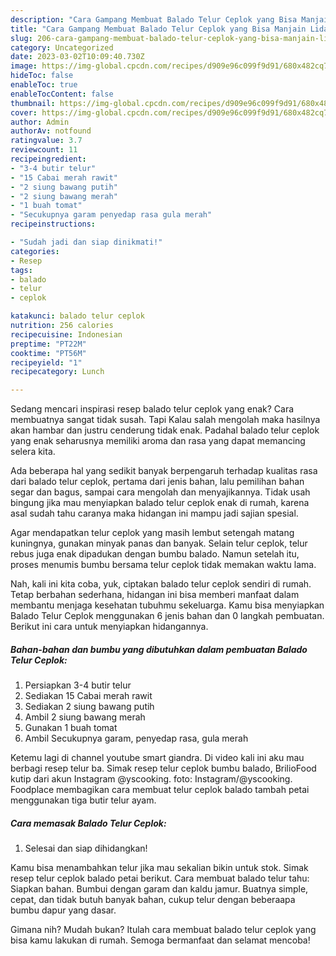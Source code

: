 ```yaml
---
description: "Cara Gampang Membuat Balado Telur Ceplok yang Bisa Manjain Lidah, Buat Buka Puasa Enak"
title: "Cara Gampang Membuat Balado Telur Ceplok yang Bisa Manjain Lidah, Buat Buka Puasa Enak"
slug: 206-cara-gampang-membuat-balado-telur-ceplok-yang-bisa-manjain-lidah-buat-buka-puasa-enak
category: Uncategorized
date: 2023-03-02T10:09:40.730Z
image: https://img-global.cpcdn.com/recipes/d909e96c099f9d91/680x482cq70/balado-telur-ceplok-foto-resep-utama.jpg
hideToc: false
enableToc: true
enableTocContent: false
thumbnail: https://img-global.cpcdn.com/recipes/d909e96c099f9d91/680x482cq70/balado-telur-ceplok-foto-resep-utama.jpg
cover: https://img-global.cpcdn.com/recipes/d909e96c099f9d91/680x482cq70/balado-telur-ceplok-foto-resep-utama.jpg
author: Admin
authorAv: notfound
ratingvalue: 3.7
reviewcount: 11
recipeingredient:
- "3-4 butir telur"
- "15 Cabai merah rawit"
- "2 siung bawang putih"
- "2 siung bawang merah"
- "1 buah tomat"
- "Secukupnya garam penyedap rasa gula merah"
recipeinstructions:

- "Sudah jadi dan siap dinikmati!"
categories:
- Resep
tags:
- balado
- telur
- ceplok

katakunci: balado telur ceplok 
nutrition: 256 calories
recipecuisine: Indonesian
preptime: "PT22M"
cooktime: "PT56M"
recipeyield: "1"
recipecategory: Lunch

---
```



Sedang mencari inspirasi resep balado telur ceplok yang enak? Cara membuatnya sangat tidak susah. Tapi Kalau salah mengolah maka hasilnya akan hambar dan justru cenderung tidak enak. Padahal balado telur ceplok yang enak seharusnya memiliki aroma dan rasa yang dapat memancing selera kita.


Ada beberapa hal yang sedikit banyak berpengaruh terhadap kualitas rasa dari balado telur ceplok, pertama dari jenis bahan, lalu pemilihan bahan segar dan bagus, sampai cara mengolah dan menyajikannya. Tidak usah bingung jika mau menyiapkan balado telur ceplok enak di rumah, karena asal sudah tahu caranya maka hidangan ini mampu jadi sajian spesial.

Agar mendapatkan telur ceplok yang masih lembut setengah matang kuningnya, gunakan minyak panas dan banyak. Selain telur ceplok, telur rebus juga enak dipadukan dengan bumbu balado. Namun setelah itu, proses menumis bumbu bersama telur ceplok tidak memakan waktu lama.


Nah, kali ini kita coba, yuk, ciptakan balado telur ceplok sendiri di rumah. Tetap berbahan sederhana, hidangan ini bisa memberi manfaat dalam membantu menjaga kesehatan tubuhmu sekeluarga. Kamu bisa menyiapkan Balado Telur Ceplok menggunakan 6 jenis bahan dan 0 langkah pembuatan. Berikut ini cara untuk menyiapkan hidangannya.

<!--inarticleads1-->

##### Bahan-bahan dan bumbu yang dibutuhkan dalam pembuatan Balado Telur Ceplok:

1. Persiapkan 3-4 butir telur
1. Sediakan 15 Cabai merah rawit
1. Sediakan 2 siung bawang putih
1. Ambil 2 siung bawang merah
1. Gunakan 1 buah tomat
1. Ambil Secukupnya garam, penyedap rasa, gula merah


Ketemu lagi di channel youtube smart giandra. Di video kali ini aku mau berbagi resep telur ba. Simak resep telur ceplok bumbu balado, BrilioFood kutip dari akun Instagram @yscooking. foto: Instagram/@yscooking. Foodplace membagikan cara membuat telur ceplok balado tambah petai menggunakan tiga butir telur ayam. 

<!--inarticleads2-->

##### Cara memasak Balado Telur Ceplok:


1. Selesai dan siap dihidangkan!

Kamu bisa menambahkan telur jika mau sekalian bikin untuk stok. Simak resep telur ceplok balado petai berikut. Cara membuat balado telur tahu: Siapkan bahan. Bumbui dengan garam dan kaldu jamur. Buatnya simple, cepat, dan tidak butuh banyak bahan, cukup telur dengan beberaapa bumbu dapur yang dasar. 

Gimana nih? Mudah bukan? Itulah cara membuat balado telur ceplok yang bisa kamu lakukan di rumah. Semoga bermanfaat dan selamat mencoba!
